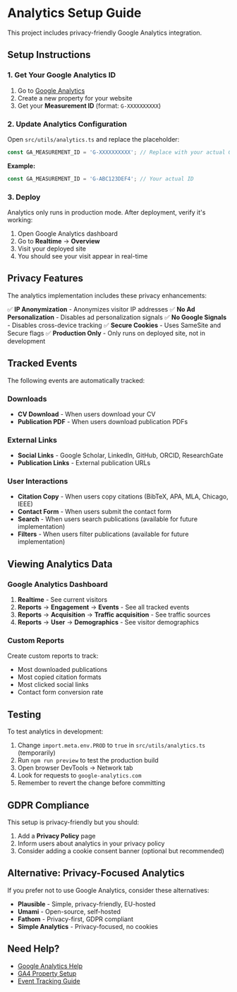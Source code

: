 # Analytics Setup Guide

This project includes privacy-friendly Google Analytics integration.

## Setup Instructions

### 1. Get Your Google Analytics ID

1. Go to [Google Analytics](https://analytics.google.com/)
2. Create a new property for your website
3. Get your **Measurement ID** (format: `G-XXXXXXXXXX`)

### 2. Update Analytics Configuration

Open `src/utils/analytics.ts` and replace the placeholder:

```typescript
const GA_MEASUREMENT_ID = 'G-XXXXXXXXXX'; // Replace with your actual GA4 ID
```

**Example:**
```typescript
const GA_MEASUREMENT_ID = 'G-ABC123DEF4'; // Your actual ID
```

### 3. Deploy

Analytics only runs in production mode. After deployment, verify it's working:

1. Open Google Analytics dashboard
2. Go to **Realtime** → **Overview**
3. Visit your deployed site
4. You should see your visit appear in real-time

## Privacy Features

The analytics implementation includes these privacy enhancements:

✅ **IP Anonymization** - Anonymizes visitor IP addresses
✅ **No Ad Personalization** - Disables ad personalization signals
✅ **No Google Signals** - Disables cross-device tracking
✅ **Secure Cookies** - Uses SameSite and Secure flags
✅ **Production Only** - Only runs on deployed site, not in development

## Tracked Events

The following events are automatically tracked:

### Downloads
- **CV Download** - When users download your CV
- **Publication PDF** - When users download publication PDFs

### External Links
- **Social Links** - Google Scholar, LinkedIn, GitHub, ORCID, ResearchGate
- **Publication Links** - External publication URLs

### User Interactions
- **Citation Copy** - When users copy citations (BibTeX, APA, MLA, Chicago, IEEE)
- **Contact Form** - When users submit the contact form
- **Search** - When users search publications (available for future implementation)
- **Filters** - When users filter publications (available for future implementation)

## Viewing Analytics Data

### Google Analytics Dashboard

1. **Realtime** - See current visitors
2. **Reports** → **Engagement** → **Events** - See all tracked events
3. **Reports** → **Acquisition** → **Traffic acquisition** - See traffic sources
4. **Reports** → **User** → **Demographics** - See visitor demographics

### Custom Reports

Create custom reports to track:
- Most downloaded publications
- Most copied citation formats
- Most clicked social links
- Contact form conversion rate

## Testing

To test analytics in development:

1. Change `import.meta.env.PROD` to `true` in `src/utils/analytics.ts` (temporarily)
2. Run `npm run preview` to test the production build
3. Open browser DevTools → Network tab
4. Look for requests to `google-analytics.com`
5. Remember to revert the change before committing

## GDPR Compliance

This setup is privacy-friendly but you should:

1. Add a **Privacy Policy** page
2. Inform users about analytics in your privacy policy
3. Consider adding a cookie consent banner (optional but recommended)

## Alternative: Privacy-Focused Analytics

If you prefer not to use Google Analytics, consider these alternatives:

- **Plausible** - Simple, privacy-friendly, EU-hosted
- **Umami** - Open-source, self-hosted
- **Fathom** - Privacy-first, GDPR compliant
- **Simple Analytics** - Privacy-focused, no cookies

## Need Help?

- [Google Analytics Help](https://support.google.com/analytics)
- [GA4 Property Setup](https://support.google.com/analytics/answer/9304153)
- [Event Tracking Guide](https://developers.google.com/analytics/devguides/collection/ga4/events)
